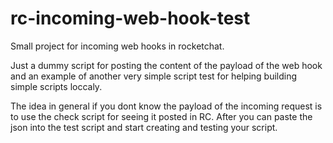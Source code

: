 # rc-incoming-web-hook-test
Small project for incoming web hooks in rocketchat.

Just a dummy script for posting the content of the payload of the web hook and an example of another very simple script test for helping building simple scripts loccaly.

The idea in general if you dont know the payload of the incoming request is to use the check script for seeing it posted in RC. After you can paste the json into the test script and start creating and testing your script.

